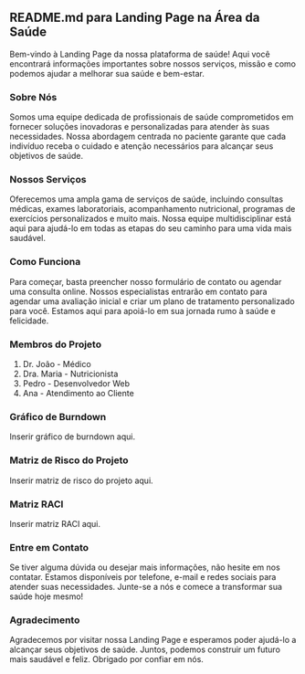## README.md para Landing Page na Área da Saúde

Bem-vindo à Landing Page da nossa plataforma de saúde! Aqui você encontrará informações importantes sobre nossos serviços, missão e como podemos ajudar a melhorar sua saúde e bem-estar.

### Sobre Nós

Somos uma equipe dedicada de profissionais de saúde comprometidos em fornecer soluções inovadoras e personalizadas para atender às suas necessidades. Nossa abordagem centrada no paciente garante que cada indivíduo receba o cuidado e atenção necessários para alcançar seus objetivos de saúde.

### Nossos Serviços

Oferecemos uma ampla gama de serviços de saúde, incluindo consultas médicas, exames laboratoriais, acompanhamento nutricional, programas de exercícios personalizados e muito mais. Nossa equipe multidisciplinar está aqui para ajudá-lo em todas as etapas do seu caminho para uma vida mais saudável.

### Como Funciona

Para começar, basta preencher nosso formulário de contato ou agendar uma consulta online. Nossos especialistas entrarão em contato para agendar uma avaliação inicial e criar um plano de tratamento personalizado para você. Estamos aqui para apoiá-lo em sua jornada rumo à saúde e felicidade.

### Membros do Projeto

1. Dr. João - Médico
2. Dra. Maria - Nutricionista
3. Pedro - Desenvolvedor Web
4. Ana - Atendimento ao Cliente

### Gráfico de Burndown

Inserir gráfico de burndown aqui.

### Matriz de Risco do Projeto

Inserir matriz de risco do projeto aqui.

### Matriz RACI

Inserir matriz RACI aqui.

### Entre em Contato

Se tiver alguma dúvida ou desejar mais informações, não hesite em nos contatar. Estamos disponíveis por telefone, e-mail e redes sociais para atender suas necessidades. Junte-se a nós e comece a transformar sua saúde hoje mesmo!

### Agradecimento

Agradecemos por visitar nossa Landing Page e esperamos poder ajudá-lo a alcançar seus objetivos de saúde. Juntos, podemos construir um futuro mais saudável e feliz. Obrigado por confiar em nós.
